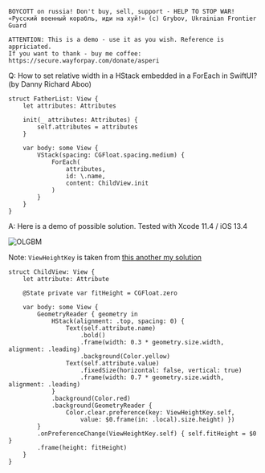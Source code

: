 ```
BOYCOTT on russia! Don't buy, sell, support - HELP TO STOP WAR!
«Русский военный корабль, иди на хуй!» (c) Grybov, Ukrainian Frontier Guard

ATTENTION: This is a demo - use it as you wish. Reference is appriciated.
If you want to thank - buy me coffee: https://secure.wayforpay.com/donate/asperi
```

Q: How to set relative width in a HStack embedded in a ForEach in SwiftUI? (by Danny Richard Aboo)

```
struct FatherList: View {
    let attributes: Attributes
    
    init(_ attributes: Attributes) {
        self.attributes = attributes
    }
    
    var body: some View {
        VStack(spacing: CGFloat.spacing.medium) {
            ForEach(
                attributes,
                id: \.name,
                content: ChildView.init
            )
        }
    }
}
```

A: Here is a demo of possible solution. Tested with Xcode 11.4 / iOS 13.4

![OLGBM](https://user-images.githubusercontent.com/62171579/175788207-d9f22cbe-c2a7-4dcf-a4d3-c69d278a87a9.png)

Note: `ViewHeightKey` is taken from [this another my solution](https://github.com/Asperi-Demo/4SwiftUI/blob/master/Answers/Card_to_full_screen.md)

```
struct ChildView: View {
    let attribute: Attribute

    @State private var fitHeight = CGFloat.zero

    var body: some View {
        GeometryReader { geometry in
            HStack(alignment: .top, spacing: 0) {
                Text(self.attribute.name)
                    .bold()
                    .frame(width: 0.3 * geometry.size.width, alignment: .leading)
                    .background(Color.yellow)
                Text(self.attribute.value)
                    .fixedSize(horizontal: false, vertical: true)
                    .frame(width: 0.7 * geometry.size.width, alignment: .leading)
            }
            .background(Color.red)
            .background(GeometryReader {
                Color.clear.preference(key: ViewHeightKey.self,
                    value: $0.frame(in: .local).size.height) })
        }
        .onPreferenceChange(ViewHeightKey.self) { self.fitHeight = $0 }
        .frame(height: fitHeight)
    }
}
```
